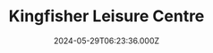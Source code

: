 ---
date: 2024-05-29T06:23:36.000Z
title: Kingfisher Leisure Centre
latitude: 52.03620184015773
longitude: 0.7340587308937416
category: checkin
---